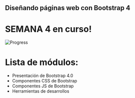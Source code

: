 ## Diseñando páginas web con Bootstrap 4

# SEMANA 4 en curso!

![Progress](https://progress-bar.dev/10/)

# Lista de módulos:

- Presentación de Bootstrap 4.0
- Componentes CSS de Bootstrap
- Componentes JS de Bootstrap
- Herramientas de desarrollos